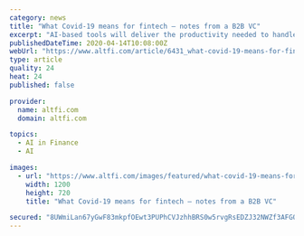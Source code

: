 ```yaml
---
category: news
title: "What Covid-19 means for fintech — notes from a B2B VC"
excerpt: "AI-based tools will deliver the productivity needed to handle the tsunami of customers ... The broad principles remain: banks will still need software to run their operations; nobody is expecting huge churn on core infrastructure. For fintech companies, new sales will slow, but that means now is a good time to focus on existing customers ..."
publishedDateTime: 2020-04-14T10:08:00Z
webUrl: "https://www.altfi.com/article/6431_what-covid-19-means-for-fintech-notes-from-a-b2b-vc"
type: article
quality: 24
heat: 24
published: false

provider:
  name: altfi.com
  domain: altfi.com

topics:
  - AI in Finance
  - AI

images:
  - url: "https://www.altfi.com/images/featured/what-covid-19-means-for-fintech-notes-from-a-b2b-vc.jpg"
    width: 1200
    height: 720
    title: "What Covid-19 means for fintech — notes from a B2B VC"

secured: "8UWmiLan67yGwF83mkpfOEwt3PUPhCVJzhhBRS0w5rvgRsEDZJ32NWZf3AFGOmyNjNzt5vRXqgnFscubVy5uN/ehLcRz0nAWeMs8HHcfjZAgW/74CZzFIbjxzDTYeT0sdcipaQfM9Yu5MkvXklRtUzv1nAQc4KhCJB58joGPS8qKICRhScnzzUpd/6HHlPsPnAcMBH89rVuATSIO0VDFWEpd5Jq//dTM9aYdqowh28o3Z03vH6ZB+m5Wrz8Ozo0Mv+T+zAf/zH6mkgdIZqseF6cOGiB8tivpzsoirtIORgdFqirRr6q8vWvQZlG98xlD;akcL3TkrgypvjZnQt/fs2g=="
---
```


